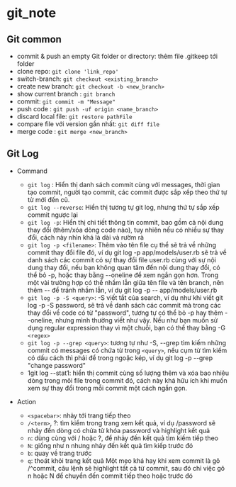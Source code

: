 # git_note

## Git common

- commit & push an empty Git folder or directory:  thêm file .gitkeep tới folder
- clone repo: `git clone 'link_repo'`
- switch-branch: `git checkout <existing_branch>`
- create new branch: `git checkout -b <new_branch>`
- show current branch : `git branch`
- commit: `git commit -m "Message"`
- push code : `git push -uf origin <name_branch>`
- discard local file: `git restore pathFile`
- compare file với version gần nhất: `git diff file`
- merge code : `git merge <new_branch>`

## Git Log

- Command
  - `git log` : Hiển thị danh sách commit cùng với messages, thời gian tạo commit, người tạo commit, các commit được sắp xếp theo thứ tự từ mới đến cũ.
  - `git log --reverse`: Hiển thị tương tự git log, nhưng thứ tự sắp xếp commit ngược lại
  - `git log -p`: Hiển thị chi tiết thông tin commit, bao gồm cả nội dung thay đổi (thêm/xóa dòng code nào), tuy nhiên nếu có nhiều sự thay đổi, cách này nhìn khá là dài và rườm rà
  - `git log -p <filename>`: Thêm vào tên file cụ thể sẽ trả về những commit thay đổi file đó, ví dụ git log -p app/models/user.rb sẽ trả về danh sách các commit có sự thay đổi file user.rb cùng với sự nội dung thay đổi, nếu bạn không quan tâm đến nội dung thay đổi, có thể bỏ -p, hoặc thay bằng --oneline để xem ngắn gọn hơn. Trong một vài trường hợp có thể nhầm lẫn giữa tên file và tên branch, nên thêm -- để tránh nhầm lẫn, ví dụ git log -p -- app/models/user.rb
  - `git log -p -S <query>`: -S viết tắt của search, ví dụ như khi viết git log -p -S password, sẽ trả về danh sách các commit mà trong các thay đổi về code có từ "password", tương tự có thể bỏ -p hay thêm --oneline, nhưng mình thường viết như vậy. Nếu như bạn muốn sử dụng regular expression thay vì một chuỗi, bạn có thể thay bằng -G `<regex>`
  - `git log -p --grep <query>`: tương tự như -S, --grep tìm kiếm những commit có messages có chứa từ trong `<query>`, nếu cụm từ tìm kiếm có dấu cách thì phải để trong ngoặc kép, ví dụ git log -p --grep "change password"
  - 1git log --stat1: hiển thị commit cùng số lượng thêm và xóa bao nhiêu dòng trong mõi file trong commit đó, cách này khá hữu ích khi muốn xem sự thay đổi trong mỗi commit một cách ngắn gọn.

- Action
  - `<spacebar>`: nhảy tới trang tiếp theo
  - `/<term>`, ?<term>: tìm kiểm trong trang xem kết quả, ví dụ /password sẽ nhảy đến dòng có chứa từ khóa password và highlight kết quả
  - `n`: dùng cùng với / hoặc ?, để nhảy đến kết quả tìm kiếm tiếp theo
  - `N`: giống như n nhưng nhảy đến kết quả tìm kiếp trước đó
  - `b`: quay về trang trước
  - `q`: thoát khỏi trang kết quả Một mẹo khá hay khi xem commit là gõ /^commit, câu lệnh sẽ highlight tất cả từ commit, sau đó chỉ việc gõ n hoặc N để chuyển đến commit tiếp theo hoặc trước đó

